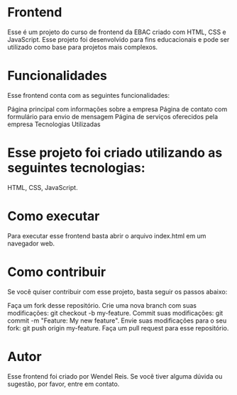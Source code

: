 # Frontend

Esse é um projeto do curso de frontend da EBAC criado com HTML, CSS e JavaScript. Esse projeto foi desenvolvido para fins educacionais e pode ser utilizado como base para projetos mais complexos.

# Funcionalidades

Esse frontend conta com as seguintes funcionalidades:

Página principal com informações sobre a empresa
Página de contato com formulário para envio de mensagem
Página de serviços oferecidos pela empresa
Tecnologias Utilizadas

# Esse projeto foi criado utilizando as seguintes tecnologias:

HTML,
CSS,
JavaScript.

# Como executar

Para executar esse frontend basta abrir o arquivo index.html em um navegador web.

# Como contribuir

Se você quiser contribuir com esse projeto, basta seguir os passos abaixo:

Faça um fork desse repositório.
Crie uma nova branch com suas modificações: git checkout -b my-feature.
Commit suas modificações: git commit -m "Feature: My new feature".
Envie suas modificações para o seu fork: git push origin my-feature.
Faça um pull request para esse repositório.

# Autor

Esse frontend foi criado por Wendel Reis. Se você tiver alguma dúvida ou sugestão, por favor, entre em contato.
